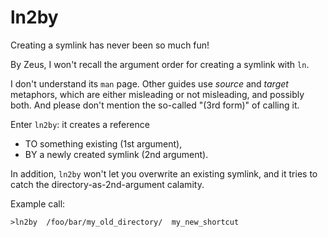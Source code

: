 # ln2by
Creating a symlink has never been so much fun!

By Zeus, I won't recall the argument order for creating a symlink with ``ln``.

I don't understand its ``man`` page. Other guides use *source* and *target* metaphors, which are either misleading or not misleading, and possibly both. And please don't mention the so-called "(3rd form)" of calling it.

Enter ``ln2by``: it creates a reference
- TO something existing      (1st argument),
- BY a newly created symlink (2nd argument).

In addition, ``ln2by`` won't let you overwrite an existing symlink, and it tries to catch the directory-as-2nd-argument calamity.

Example call:
```
>ln2by  /foo/bar/my_old_directory/  my_new_shortcut
```
